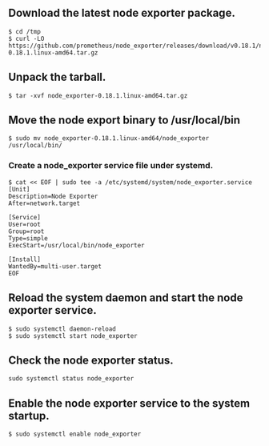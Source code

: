 ## Download the latest node exporter package.
```
$ cd /tmp
$ curl -LO https://github.com/prometheus/node_exporter/releases/download/v0.18.1/node_exporter-0.18.1.linux-amd64.tar.gz
```

## Unpack the tarball.
```
$ tar -xvf node_exporter-0.18.1.linux-amd64.tar.gz
```

## Move the node export binary to /usr/local/bin
```
$ sudo mv node_exporter-0.18.1.linux-amd64/node_exporter /usr/local/bin/
```

### Create a node_exporter service file under systemd.
```
$ cat << EOF | sudo tee -a /etc/systemd/system/node_exporter.service
[Unit]
Description=Node Exporter
After=network.target

[Service]
User=root
Group=root
Type=simple
ExecStart=/usr/local/bin/node_exporter

[Install]
WantedBy=multi-user.target
EOF
```

## Reload the system daemon and start the node exporter service.
```
$ sudo systemctl daemon-reload
$ sudo systemctl start node_exporter
```

## Check the node exporter status.
```
sudo systemctl status node_exporter
```

## Enable the node exporter service to the system startup.
```
$ sudo systemctl enable node_exporter
```
